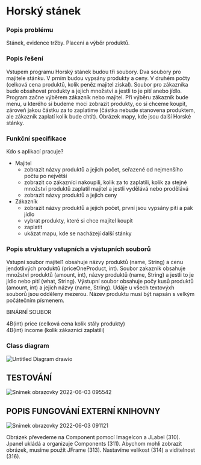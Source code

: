 # Horský stánek

### Popis problému
Stánek, evidence tržby. Placení a výběr produktů.

### Popis řešení
Vstupem programu Horský stánek budou tři soubory. Dva soubory pro majitele stánku. V prním budou vypsány produkty a ceny. V druhém počty (celková cena produktů, kolik peněz majitel získal). Soubor pro zákazníka bude obsahovat produkty a jejich množství a jestli to je pití anebo jídlo. Program začne výběrem zákazník nebo majitel. Při výběru zákazník bude menu, u kterého si budeme moci zobrazit produkty, co si chceme koupit, zároveň jakou částku za to zaplatíme (částka nebude stanovena produktem, ale zákazník zaplatí kolik bude chtít). Obrázek mapy, kde jsou další Horské stánky. 

### Funkční specifikace
Kdo s aplikací pracuje?
- Majitel
  - zobrazit názvy produktů a jejich počet, seřazené od nejmenšího počtu po největší
  - zobrazit co zákazníci nakoupili, kolik za to zaplatili, kolik za stejné množství produktů zaplatil majitel a jestli vydělává nebo prodělává
  - zobrazit názvy produktů a jejich ceny
- Zákazník
  - zobrazit názvy produktů a jejich počet, první jsou vypsány pití a pak jídlo
  - vybrat produkty, které si chce majitel koupit
  - zaplatit
  - ukázat mapu, kde se nacházejí další stánky

### Popis struktury vstupních a výstupních souborů
Vstupní soubor majitel1 obsahuje názvy produktů (name, String) a cenu jendotlivých produktů (priceOneProduct, int). Soubor zakaznik obsahuje množství produktů (amount, int), názvy produktů (name, String) a jestli to je jídlo nebo pití (what, String). Výstupní soubor obsahuje počy kusů produktů (amount, int) a jejich názvy (name, String). Udáje u všech textovýxh souborů jsou odděleny mezerou. Název produktu musí být napsán s velkým počátečním písmenem.

BINÁRNÍ SOUBOR 

4B(int) price (celková cena kolik stály produkty)  
4B(int) income (kolik zákazníci zaplatili) 

### Class diagram
![Untitled Diagram drawio](https://user-images.githubusercontent.com/100836132/173124560-7130f7b0-44f0-4587-ac9d-1d1e160ea676.png)


## TESTOVÁNÍ
![Snímek obrazovky 2022-06-03 095542](https://user-images.githubusercontent.com/100836132/171812876-a12197ee-4e2c-4fa5-8b92-e4b2974266c9.png)


## POPIS FUNGOVÁNÍ EXTERNÍ KNIHOVNY
![Snímek obrazovky 2022-06-03 091121](https://user-images.githubusercontent.com/100836132/171805600-c9ee2cd0-e0a2-461e-978d-cc93500273d1.png)

Obrázek převedeme na Component pomocí ImageIcon a JLabel (310). Jpanel ukládá a organizuje Components (311). Abychom mohli zobrazit obrázek, musíme použít JFrame (313). Nastavíme velikost (314) a viditelnost (316).
